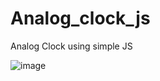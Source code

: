 # Analog_clock_js
Analog Clock using simple JS

![image](https://user-images.githubusercontent.com/78960458/219847049-5f1dd062-7857-4a5e-8bea-4203d4c48fd7.png)


